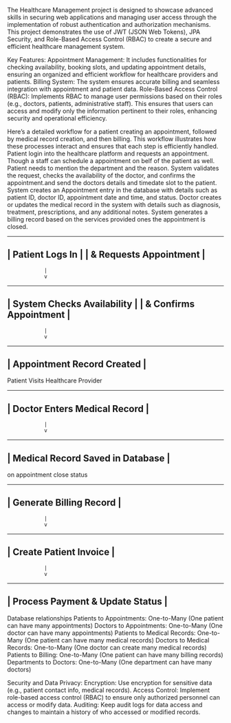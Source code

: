 The Healthcare Management project is designed to showcase advanced skills in securing web applications and managing user access through the 
implementation of robust authentication and authorization mechanisms. 
This project demonstrates the use of JWT (JSON Web Tokens), JPA Security, and Role-Based Access Control (RBAC) to create a secure and efficient healthcare management system.

Key Features:
Appointment Management: It includes functionalities for checking availability, booking slots, and updating appointment details, ensuring an organized and efficient workflow for healthcare providers and patients.
Billing System: The system ensures accurate billing and seamless integration with appointment and patient data.
Role-Based Access Control (RBAC): Implements RBAC to manage user permissions based on their roles (e.g., doctors, patients, administrative staff). This ensures that users can access and modify only the information pertinent to their roles, enhancing security and operational efficiency.

Here’s a detailed workflow for a patient creating an appointment, followed by medical record creation, and then billing.
This workflow illustrates how these processes interact and ensures that each step is efficiently handled.
Patient login into the healthcare platform and requests an appointment. Though a staff can schedule a appointment on belf of the patient as well.
Patient needs to mention the department and the reason. System validates the request, checks the availability of the doctor, and confirms the appointment.and send the doctors details and timedate slot to the patient. 
System creates an Appointment entry in the database with details such as patient ID, doctor ID, appointment date and time, and status.
Doctor creates or updates the medical record in the system with details such as diagnosis, treatment, prescriptions, and any additional notes.
System generates a billing record based on the services provided ones the appointment is closed.

--------------------------------
| Patient Logs In                |
| & Requests Appointment         |
--------------------------------
                |
                v
--------------------------------
| System Checks Availability    |
| & Confirms Appointment         |
--------------------------------
                |
                v
--------------------------------
| Appointment Record Created    |
--------------------------------
  
  Patient Visits Healthcare Provider  
 
--------------------------------
| Doctor Enters Medical Record      |
--------------------------------
                |
                v
--------------------------------
| Medical Record Saved in Database  |
--------------------------------

on appointment close status

-----------------------
| Generate Billing Record         |
--------------------------------
                |
                v
--------------------------------
| Create Patient Invoice          |
--------------------------------
                |
                v
--------------------------------
| Process Payment & Update Status |
--------------------------------
 

Database relationships 
Patients to Appointments: One-to-Many (One patient can have many appointments)
Doctors to Appointments: One-to-Many (One doctor can have many appointments)
Patients to Medical Records: One-to-Many (One patient can have many medical records)
Doctors to Medical Records: One-to-Many (One doctor can create many medical records)
Patients to Billing: One-to-Many (One patient can have many billing records)
Departments to Doctors: One-to-Many (One department can have many doctors)

Security and Data Privacy:
Encryption: Use encryption for sensitive data (e.g., patient contact info, medical records).
Access Control: Implement role-based access control (RBAC) to ensure only authorized personnel can access or modify data.
Auditing: Keep audit logs for data access and changes to maintain a history of who accessed or modified records.
